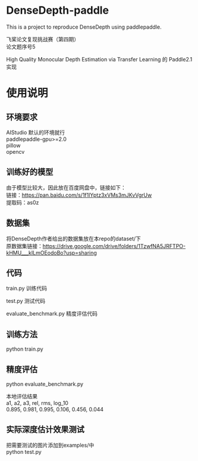 # DenseDepth-paddle
This is a project to reproduce DenseDepth using paddlepaddle.    

飞桨论文复现挑战赛（第四期）  
论文题序号5   

High Quality Monocular Depth Estimation via Transfer Learning    的 Paddle2.1 实现   

# 使用说明   
## 环境要求  
AIStudio 默认的环境就行  
paddlepaddle-gpu>=2.0  
pillow  
opencv  

## 训练好的模型  
由于模型比较大，因此放在百度网盘中，链接如下：  
链接：https://pan.baidu.com/s/1f1lYptz3xVMs3mJKvVgrUw   
提取码：as0z   

## 数据集   
将DenseDepth作者给出的数据集放在本repo的dataset/下  
原数据集链接：https://drive.google.com/drive/folders/1TzwfNA5JRFTPO-kHMU___kILmOEodoBo?usp=sharing

## 代码  
train.py 训练代码  

test.py  测试代码  

evaluate_benchmark.py  精度评估代码 

## 训练方法
python train.py  
 
## 精度评估   
python evaluate_benchmark.py   

本地评估结果  
       a1,         a2,         a3,        rel,        rms,     log_10  
     0.895,      0.981,      0.995,      0.106,      0.456,      0.044


## 实际深度估计效果测试
把需要测试的图片添加到examples/中   
python test.py
